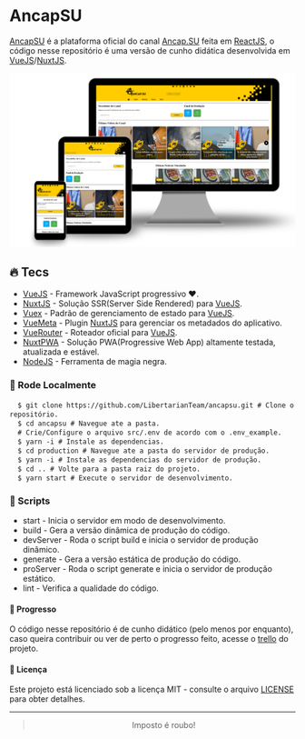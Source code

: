 # AncapSU

[AncapSU] é a plataforma oficial do canal [Ancap.SU] feita em [ReactJS], o código nesse repositório é uma versão de cunho didática desenvolvida em [VueJS]/[NuxtJS].

![Preview][preview]

## :fire: Tecs

- [VueJS] - Framework JavaScript progressivo ❤️.
- [NuxtJS] - Solução SSR(Server Side Rendered) para [VueJS].
- [Vuex] - Padrão de gerenciamento de estado para [VueJS].
- [VueMeta] - Plugin [NuxtJS] para gerenciar os metadados do aplicativo.
- [VueRouter] - Roteador oficial para [VueJS].
- [NuxtPWA] - Solução PWA(Progressive Web App) altamente testada, atualizada e estável.
- [NodeJS] - Ferramenta de magia negra.

### :wrench: Rode Localmente

```shell
  $ git clone https://github.com/LibertarianTeam/ancapsu.git # Clone o repositório.
  $ cd ancapsu # Navegue ate a pasta.
  # Crie/Configure o arquivo src/.env de acordo com o .env_example.
  $ yarn -i # Instale as dependencias.
  $ cd production # Navegue ate a pasta do servidor de produção.
  $ yarn -i # Instale as dependencias do servidor de produção.
  $ cd .. # Volte para a pasta raiz do projeto.
  $ yarn start # Execute o servidor de desenvolvimento.
```

### :scroll: Scripts

- start - Inicia o servidor em modo de desenvolvimento.
- build - Gera a versão dinâmica de produção do código.
- devServer - Roda o script build e inicia o servidor de produção dinâmico.
- generate - Gera a versão estática de produção do código.
- proServer - Roda o script generate e inicia o servidor de produção estático.
- lint - Verifica a qualidade do código.

#### :muscle: Progresso

O código nesse repositório é de cunho didático (pelo menos por enquanto), caso queira contribuir ou ver de perto o progresso feito, acesse o [trello] do projeto.

#### :memo: Licença

Este projeto está licenciado sob a licença MIT - consulte o arquivo [LICENSE] para obter detalhes.

---

<div align="center">

> Imposto é roubo!

</div>

<!-- Links -->

[ancapsu]: https://ancap.su
[ancap.su]: https://www.youtube.com/ancapsu
[trello]: https://trello.com/b/eOBZHJ5j/ancapsu
[paulloclara]: https://github.com/PaulloClara
[vuejs]: https://vuejs.org
[nuxtjs]: https://nuxtjs.org
[vuex]: https://vuex.vuejs.org
[vuemeta]: https://github.com/nuxt/vue-meta
[nodejs]: https://nodejs.org/en
[vuerouter]: https://router.vuejs.org
[nuxtpwa]: https://pwa.nuxtjs.org
[reactjs]: https://pt-br.reactjs.org
[preview]: .github/preview.svg
[license]: LICENSE
